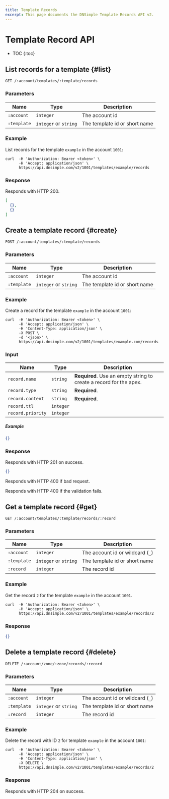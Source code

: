 ```yaml
---
title: Template Records
excerpt: This page documents the DNSimple Template Records API v2.
---
```


# Template Record API

* TOC
{:toc}


## List records for a template {#list}

    GET /:account/templates/:template/records

### Parameters

Name | Type | Description
-----|------|------------
`:account` | `integer` | The account id
`:template` | `integer` or `string` | The template id or short name

### Example

List records for the template `example` in the account `1001`:

    curl  -H 'Authorization: Bearer <token>' \
          -H 'Accept: application/json' \
          https://api.dnsimple.com/v2/1001/templates/example/records

### Response

Responds with HTTP 200.

~~~json
[
  {},
  {}
]
~~~


## Create a template record {#create}

    POST /:account/templates/:template/records

### Parameters

Name | Type | Description
-----|------|------------
`:account` | `integer` | The account id
`:template` | `integer` or `string` | The template id or short name

### Example

Create a record for the template `example` in the account `1001`:

    curl  -H 'Authorization: Bearer <token>' \
          -H 'Accept: application/json' \
          -H 'Content-Type: application/json' \
          -X POST \
          -d '<json>' \
          https://api.dnsimple.com/v2/1001/templates/example.com/records

### Input

Name | Type | Description
-----|------|------------
`record.name` | `string` | **Required**. Use an empty string to create a record for the apex.
`record.type` | `string` | **Required**.
`record.content` | `string` | **Required**.
`record.ttl` | `integer` |
`record.priority` | `integer` |

##### Example

~~~json
{}
~~~

### Response

Responds with HTTP 201 on success.

~~~json
{}
~~~

Responds with HTTP 400 if bad request.

Responds with HTTP 400 if the validation fails.


## Get a template record {#get}

    GET /:account/templates/:template/records/:record

### Parameters

Name | Type | Description
-----|------|------------
`:account` | `integer` | The account id or wildcard (`_`)
`:template` | `integer` or `string` | The template id or short name
`:record` | `integer` | The record id

### Example

Get the record `2` for the template `example` in the account `1001`.

    curl  -H 'Authorization: Bearer <token>' \
          -H 'Accept: application/json' \
          https://api.dnsimple.com/v2/1001/templates/example/records/2

### Response

~~~json
{}
~~~


## Delete a template record {#delete}

    DELETE /:account/zone/:zone/records/:record

### Parameters

Name | Type | Description
-----|------|------------
`:account` | `integer` | The account id or wildcard (`_`)
`:template` | `integer` or `string` | The template id or short name
`:record` | `integer` | The record id

### Example

Delete the record with ID `2` for template `example` in the account `1001`:

    curl  -H 'Authorization: Bearer <token>' \
          -H 'Accept: application/json' \
          -H 'Content-Type: application/json' \
          -X DELETE \
          https://api.dnsimple.com/v2/1001/templates/example/records/2

### Response

Responds with HTTP 204 on success.

